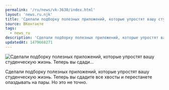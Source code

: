 ```yaml
---
permalink: '/ru/news/vk-3630/index.html'
layout: 'news.ru.njk'
title: 'Сделали подборку полезных приложений, которые упростят вашу студенческую жизнь. Теперь вы сдади'
source: ВКонтакте
tags:
  - news_ru
description: 'Сделали подборку полезных приложений, которые упростят вашу студенческую жизнь. Теперь вы сдади…'
updatedAt: 1479668271
---
```

![Сделали подборку полезных приложений, которые упростят вашу студенческую жизнь. Теперь вы сдади…](https://sun9-64.userapi.com/impf/c636731/v636731484/33fca/C13AcjENzho.jpg?size=1280x720&quality=96&sign=b660dee814b262aee212b08d6c259ffd&c_uniq_tag=3c3ENo1pmnQVFDRL4tle19v_f7bgdALMVJpvqiahsJ8&type=album)

Сделали подборку полезных приложений, которые упростят вашу студенческую жизнь. Теперь вы сдадите все хвосты и перестанете опаздывать на пары. Но это не точно.
